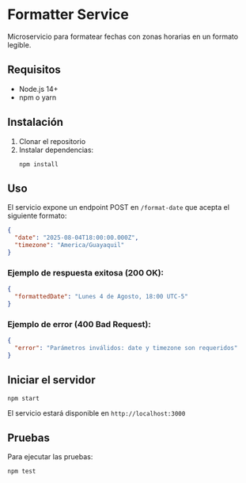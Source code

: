 # Formatter Service

Microservicio para formatear fechas con zonas horarias en un formato legible.

## Requisitos

- Node.js 14+
- npm o yarn

## Instalación

1. Clonar el repositorio
2. Instalar dependencias:
   ```
   npm install
   ```

## Uso

El servicio expone un endpoint POST en `/format-date` que acepta el siguiente formato:

```json
{
  "date": "2025-08-04T18:00:00.000Z",
  "timezone": "America/Guayaquil"
}
```

### Ejemplo de respuesta exitosa (200 OK):

```json
{
  "formattedDate": "Lunes 4 de Agosto, 18:00 UTC-5"
}
```

### Ejemplo de error (400 Bad Request):

```json
{
  "error": "Parámetros inválidos: date y timezone son requeridos"
}
```

## Iniciar el servidor

```
npm start
```

El servicio estará disponible en `http://localhost:3000`

## Pruebas

Para ejecutar las pruebas:

```
npm test
```
